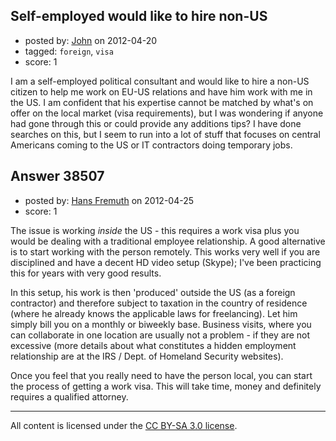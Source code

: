 ## Self-employed would like to hire non-US

- posted by: [John](https://stackexchange.com/users/-1/17594-john) on 2012-04-20
- tagged: `foreign`, `visa`
- score: 1

I am a self-employed political consultant and would like to hire a non-US citizen to help me work on EU-US relations and have him work with me in the US. I am confident that his expertise cannot be matched by what's on offer on the local market (visa requirements), but I was wondering if anyone had gone through this or could provide any additions tips?
I have done searches on this, but I seem to run into a lot of stuff that focuses on central Americans coming to the US or IT contractors doing temporary jobs.


## Answer 38507

- posted by: [Hans Fremuth](https://stackexchange.com/users/-1/17050-hans-fremuth) on 2012-04-25
- score: 1

The issue is working *inside* the US - this requires a work visa plus you would be dealing with a traditional employee relationship. A good alternative is to start working with the person remotely. This works very well if you are disciplined and have a decent HD video setup (Skype); I've been practicing this for years with very good results.

In this setup, his work is then 'produced' outside the US (as a foreign contractor) and therefore subject to taxation in the country of residence (where he already knows the applicable laws for freelancing). Let him simply bill you on a monthly or biweekly base. Business visits, where you can collaborate in one location are usually not a problem - if they are not excessive (more details about what constitutes a hidden employment relationship are at the IRS / Dept. of Homeland Security websites).

Once you feel that you really need to have the person local, you can start the process of getting a work visa. This will take time, money and definitely requires a qualified attorney.



---

All content is licensed under the [CC BY-SA 3.0 license](https://creativecommons.org/licenses/by-sa/3.0/).
